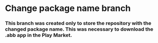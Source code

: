 # Change package name branch
### This branch was created only to store the repository with the changed package name. This was necessary to download the .abb app in the Play Market.
